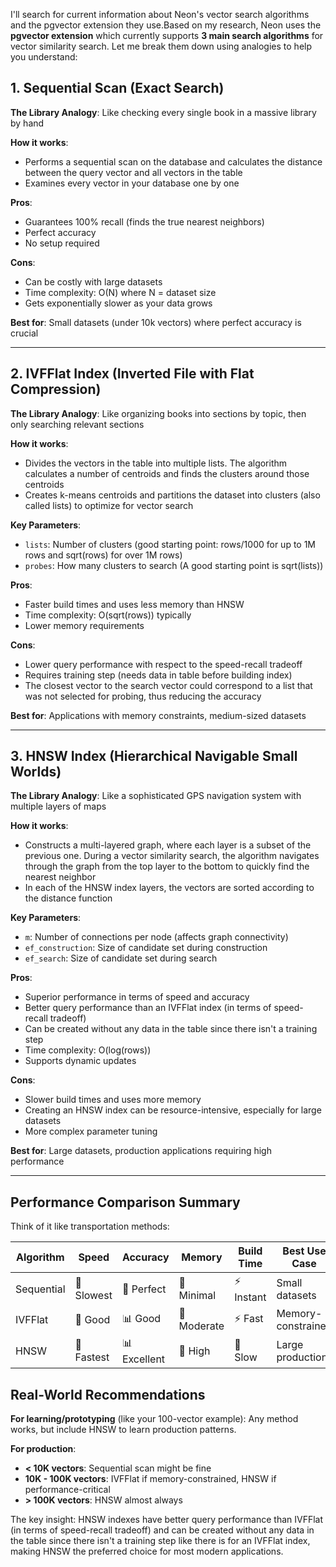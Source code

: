 I'll search for current information about Neon's vector search algorithms and the pgvector extension they use.Based on my research, Neon uses the **pgvector extension** which currently supports **3 main search algorithms** for vector similarity search. Let me break them down using analogies to help you understand:

## 1. **Sequential Scan (Exact Search)**
**The Library Analogy**: Like checking every single book in a massive library by hand

**How it works**:
- Performs a sequential scan on the database and calculates the distance between the query vector and all vectors in the table
- Examines every vector in your database one by one

**Pros**:
- Guarantees 100% recall (finds the true nearest neighbors)
- Perfect accuracy
- No setup required

**Cons**:
- Can be costly with large datasets
- Time complexity: O(N) where N = dataset size
- Gets exponentially slower as your data grows

**Best for**: Small datasets (under 10k vectors) where perfect accuracy is crucial

---

## 2. **IVFFlat Index (Inverted File with Flat Compression)**
**The Library Analogy**: Like organizing books into sections by topic, then only searching relevant sections

**How it works**:
- Divides the vectors in the table into multiple lists. The algorithm calculates a number of centroids and finds the clusters around those centroids
- Creates k-means centroids and partitions the dataset into clusters (also called lists) to optimize for vector search

**Key Parameters**:
- `lists`: Number of clusters (good starting point: rows/1000 for up to 1M rows and sqrt(rows) for over 1M rows)
- `probes`: How many clusters to search (A good starting point is sqrt(lists))

**Pros**:
- Faster build times and uses less memory than HNSW
- Time complexity: O(sqrt(rows)) typically
- Lower memory requirements

**Cons**:
- Lower query performance with respect to the speed-recall tradeoff
- Requires training step (needs data in table before building index)
- The closest vector to the search vector could correspond to a list that was not selected for probing, thus reducing the accuracy

**Best for**: Applications with memory constraints, medium-sized datasets

---

## 3. **HNSW Index (Hierarchical Navigable Small Worlds)**
**The Library Analogy**: Like a sophisticated GPS navigation system with multiple layers of maps

**How it works**:
- Constructs a multi-layered graph, where each layer is a subset of the previous one. During a vector similarity search, the algorithm navigates through the graph from the top layer to the bottom to quickly find the nearest neighbor
- In each of the HNSW index layers, the vectors are sorted according to the distance function

**Key Parameters**:
- `m`: Number of connections per node (affects graph connectivity)
- `ef_construction`: Size of candidate set during construction
- `ef_search`: Size of candidate set during search

**Pros**:
- Superior performance in terms of speed and accuracy
- Better query performance than an IVFFlat index (in terms of speed-recall tradeoff)
- Can be created without any data in the table since there isn't a training step
- Time complexity: O(log(rows))
- Supports dynamic updates

**Cons**:
- Slower build times and uses more memory
- Creating an HNSW index can be resource-intensive, especially for large datasets
- More complex parameter tuning

**Best for**: Large datasets, production applications requiring high performance

---

## **Performance Comparison Summary**

Think of it like transportation methods:

| Algorithm | Speed | Accuracy | Memory | Build Time | Best Use Case |
|-----------|-------|----------|---------|------------|---------------|
| Sequential | 🐌 Slowest | 🎯 Perfect | 💾 Minimal | ⚡ Instant | Small datasets |
| IVFFlat | 🚗 Good | 📊 Good | 💾 Moderate | ⚡ Fast | Memory-constrained |
| HNSW | 🚀 Fastest | 📊 Excellent | 💾 High | 🐌 Slow | Large production |

## **Real-World Recommendations**

**For learning/prototyping** (like your 100-vector example): Any method works, but include HNSW to learn production patterns.

**For production**:
- **< 10K vectors**: Sequential scan might be fine
- **10K - 100K vectors**: IVFFlat if memory-constrained, HNSW if performance-critical
- **> 100K vectors**: HNSW almost always

The key insight: HNSW indexes have better query performance than IVFFlat (in terms of speed-recall tradeoff) and can be created without any data in the table since there isn't a training step like there is for an IVFFlat index, making HNSW the preferred choice for most modern applications.


